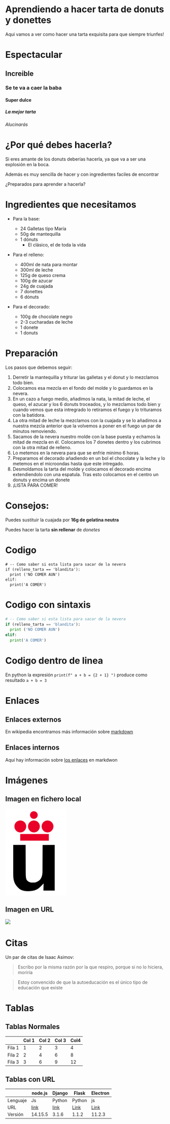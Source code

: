 # Aprendiendo a hacer tarta de donuts y donettes

Aqui vamos a ver como hacer una tarta exquisita para que siempre triunfes!

# Espectacular
## Increible
### Se te va a caer la baba
#### Super dulce
##### La mejor tarta
###### Alucinarás

# ¿Por qué debes hacerla?

Si eres amante de los donuts
deberías hacerla, ya que va a ser
una explosión en la boca.

Además es muy sencilla de hacer 
y con ingredientes faciles de encontrar

¿Preparados para aprender a hacerla?

# Ingredientes que necesitamos

* Para la base:
  * 24 Galletas tipo María
  * 50g de mantequilla
  * 1 dónuts
    * El clásico, el de toda la vida
* Para el relleno:
  * 400ml de nata para montar
  * 300ml de leche
  * 125g de queso crema
  * 100g de azucar
  * 24g de cuajada
  * 7 donettes
  * 6 dónuts
  
* Para el decorado:
  * 100g de chocolate negro
  * 2-3 cucharadas de leche
  * 1 donete
  * 1 donuts
    

# Preparación

Los pasos que debemos seguir:

1. Derretir la mantequilla y triturar las galletas y el donut y lo mezclamos todo bien.
2. Colocamos esa mezcla en el fondo del molde y lo guardamos en la nevera.
3. En un cazo a fuego medio, añadimos la nata, la mitad de leche, el queso, el azucar
y los 6 donuts troceados, y lo mezclamos todo bien y cuando vemos que esta intregrado 
lo retiramos el fuego y lo trituramos con la batidora.
4. La otra mitad de leche la mezclamos con la cuajada y se lo añadimos a nuestra mezcla anterior que la volvemos a poner en el fuego un par de minutos removiendo.
5. Sacamos de la nevera nuestro molde con la base puesta y echamos la mitad de mezcla en él. Colocamos los 7 donetes dentro y los cubrimos con la otra mitad de relleno.
6. Lo metemos en la nevera para que se enfrie minimo 6 horas.
7. Preparamos el decorado añadiendo en un bol el chocolate y la leche y lo metemos en el microondas hasta que este intregado.
8. Desmoldamos la tarta del molde y colocamos el decorado encima extendiendolo con una espatula. Tras esto colocamos en el centro un donuts y encima un donete
9. ¡LISTA PARA COMER!


# Consejos:

Puedes sustituir la cuajada por **16g de gelatina neutra**

Puedes hacer la tarta **sin rellenar** de *donetes*

# Codigo

```
# -- Como saber si esta lista para sacar de la nevera
if (relleno_tarta == 'blandita'):
  print ('NO COMER AUN')
elif:
  print('A COMER')
```

# Codigo con sintaxis

```python
# -- Como saber si esta lista para sacar de la nevera
if (relleno_tarta == 'blandita'):
  print ('NO COMER AUN')
elif:
  print('A COMER')
```

# Codigo dentro de linea

En python la expresión `print(f" a + b = {2 + 1} ")` produce como resultado `a + b = 3` 


# Enlaces 

## Enlaces externos

En wikipedia encontramos más información sobre [markdown](https://es.wikipedia.org/wiki/Markdown)

## Enlaces internos

Aquí hay información sobre [los enlaces](#Enlaces) en markdwon

# Imágenes

## Imagen en fichero local

![](Logo-urjc.png)


## Imagen en URL

![](https://upload.wikimedia.org/wikipedia/commons/2/2f/CC_BY-SA_3.0.png)


# Citas

Un par de citas de Isaac Asimov:

> Escribo por la misma razón por la que respiro, porque si no lo hiciera, moriría

> Estoy convencido de que la autoeducación es el único tipo de educación que existe


# Tablas
## Tablas Normales

|         | Col 1 | Col 2| Col 3| Col4 |
|---------|-------|------|------|------|
|  Fila 1 |   1   |   2  |   3  |  4   |
|  Fila 2 |   2   |   4  |   6  |  8   |
|  Fila 3 |   3   |   6  |   9  |  12  |


## Tablas con URL

|          |  node.js  | Django | Flask | Electron |
|----------|-----------|--------|-------|----------|
| Lenguaje | Js        | Python | Python| js       |
| URL      | [link](https://nodejs.org/es/) | [link](https://www.djangoproject.com/)  | [Link](https://flask.palletsprojects.com/en/1.1.x/) | [Link](https://www.electronjs.org/) |
| Versión  |  14.15.5  | 3.1.6  | 1.1.2 | 11.2.3 |
